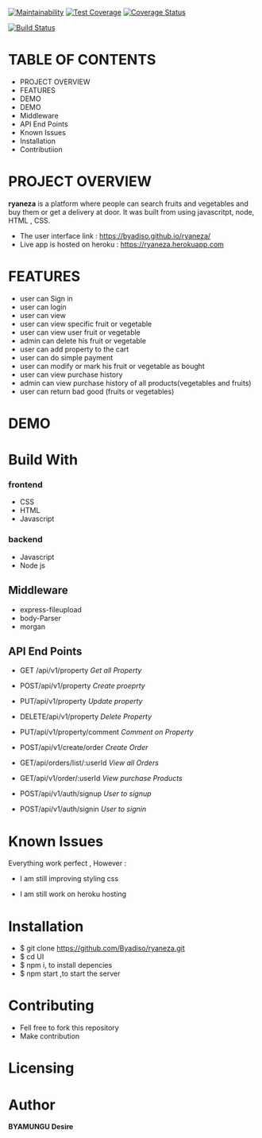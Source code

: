 [![Maintainability](https://api.codeclimate.com/v1/badges/f8910ac7a64bcd78c3a6/maintainability)](https://codeclimate.com/github/Byadiso/UI/maintainability) [![Test Coverage](https://api.codeclimate.com/v1/badges/f8910ac7a64bcd78c3a6/test_coverage)](https://codeclimate.com/github/Byadiso/UI/test_coverage)
[![Coverage Status](https://coveralls.io/repos/github/Byadiso/UI/badge.svg?branch=master)](https://coveralls.io/github/Byadiso/UI?branch=master)

[![Build Status](https://travis-ci.org/Byadiso/UI.svg?branch=develop)](https://travis-ci.org/Byadiso/UI)

# TABLE OF CONTENTS

-   PROJECT OVERVIEW
-   FEATURES
-   DEMO
-   DEMO
-   Middleware
-   API End Points
-   Known Issues
-   Installation
-   Contributiion

# PROJECT OVERVIEW

**ryaneza** is a platform where people can search fruits and vegetables and buy them or get a delivery at door. It was built from using javascritpt, node, HTML , CSS.

-   The user interface link : https://byadiso.github.io/ryaneza/
-   Live app is hosted on heroku : https://ryaneza.herokuapp.com

# FEATURES

-   user can Sign in
-   user can login
-   user can view
-   user can view specific fruit or vegetable
-   user can view user fruit or vegetable
-   admin can delete his fruit or vegetable
-   user can add property to the cart
-   user can do simple payment
-   user can modify or mark his fruit or vegetable as bought
-   user can view purchase history
-   admin can view purchase history of all products(vegetables and fruits)
-   user can return bad good (fruits or vegetables)

# DEMO

# Build With

### frontend

-   CSS
-   HTML
-   Javascript

### backend

-   Javascript
-   Node js

## Middleware

-   express-fileupload
-   body-Parser
-   morgan

## API End Points

-   GET /api/v1/property _Get all Property_
-   POST/api/v1/property _Create proeprty_
-   PUT/api/v1/property _Update property_
-   DELETE/api/v1/property _Delete Property_
-   PUT/api/v1/property/comment _Comment on Property_
-   POST/api/v1/create/order _Create Order_
-   GET/api/orders/list/:userId _View all Orders_
-   GET/api/v1/order/:userId _View purchase Products_

-   POST/api/v1/auth/signup _User to signup_
-   POST/api/v1/auth/signin _User to signin_

# Known Issues

Everything work perfect , However :

-   I am still improving styling css

-   I am still work on heroku hosting

# Installation

-   \$ git clone https://github.com/Byadiso/ryaneza.git
-   \$ cd UI
-   \$ npm i, to install depencies
-   \$ npm start ,to start the server

# Contributing

-   Fell free to fork this repository
-   Make contribution

# Licensing

# Author

**BYAMUNGU Desire**
